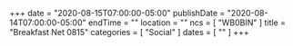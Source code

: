+++
date = "2020-08-15T07:00:00-05:00"
publishDate = "2020-08-14T07:00:00-05:00"
endTime = ""
location = ""
ncs = [ "WB0BIN" ]
title = "Breakfast Net 0815"
categories = [ "Social" ]
dates = [ "" ]
+++
